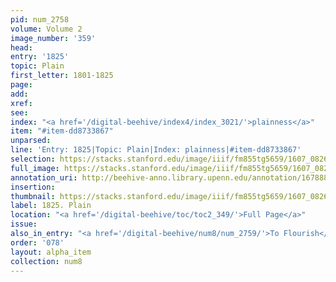 ```yaml
---
pid: num_2758
volume: Volume 2
image_number: '359'
head:
entry: '1825'
topic: Plain
first_letter: 1801-1825
page:
add:
xref:
see:
index: "<a href='/digital-beehive/index4/index_3021/'>plainness</a>"
item: "#item-dd8733867"
unparsed:
line: 'Entry: 1825|Topic: Plain|Index: plainness|#item-dd8733867'
selection: https://stacks.stanford.edu/image/iiif/fm855tg5659/1607_0826/307,3987,2799,398/full/0/default.jpg
full_image: https://stacks.stanford.edu/image/iiif/fm855tg5659/1607_0826/full/full/0/default.jpg
annotation_uri: http://beehive-anno.library.upenn.edu/annotation/1678887974904
insertion:
thumbnail: https://stacks.stanford.edu/image/iiif/fm855tg5659/1607_0826/307,3987,600,180/250,/0/default.jpg
label: 1825. Plain
location: "<a href='/digital-beehive/toc/toc2_349/'>Full Page</a>"
issue:
also_in_entry: "<a href='/digital-beehive/num8/num_2759/'>To Flourish</a>|<a href='/digital-beehive/num8/num_2760/'>Sake</a>"
order: '078'
layout: alpha_item
collection: num8
---
```

